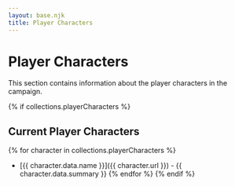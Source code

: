 ```yaml
---
layout: base.njk
title: Player Characters
---
```


# Player Characters

This section contains information about the player characters in the campaign.

{% if collections.playerCharacters %}
## Current Player Characters

{% for character in collections.playerCharacters %}
- [{{ character.data.name }}]({{ character.url }}) - {{ character.data.summary }}
{% endfor %}
{% endif %}
